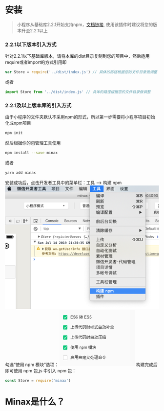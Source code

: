 # 安装
> 小程序从基础库2.2.1开始支持npm，[文档链接](https://developers.weixin.qq.com/miniprogram/dev/devtools/npm.html), 使用该插件时建议将您的版本升至2.2.1以上
### 2.2.1以下版本引入方式
针对2.2.1以下基础库版本，请将本库的dist目录复制到您的项目中，然后适用require或者import的方式引用即
```javascript
var Store = require('../dist/index.js') // 具体的路径根据您的文件目录做调整
```
或者
```javascript
import Store from '../dist/index.js' // 具体的路径根据您的文件目录做调整
```
### 2.2.1及以上版本库的引入方式
由于小程序的文件夹默认不采用npm的形式，所以第一步需要将小程序项目初始化成npm项目
```bash
npm init
```
然后根据你的包管理工具使用
```bash
npm install --save minax
```
或者
```bash
yarn add minax
```
安装成功后，点击开发者工具中的菜单栏：工具 --> 构建 npm 
![build](./imgs/build.png)
勾选“使用 npm 模块”选项： 
![build](./imgs/check-build.png)
构建完成后即可使用 npm 包,js 中引入 npm 包：
```javascript
const Store = require('minax')
```

# Minax是什么？

